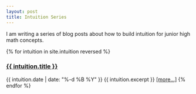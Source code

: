 ```yaml
---
layout: post
title: Intuition Series
---
```


I am writing a series of blog posts about how to build intuition for junior high math concepts.


{% for intuition in site.intuition reversed %}
### <a href="{{ intuition.url }}">{{ intuition.title }}</a>
{{ intuition.date | date: "%-d %B %Y" }}
{{ intuition.excerpt }}
<a href="{{ intuition.url }}">\[more...\]</a>
{% endfor %}
